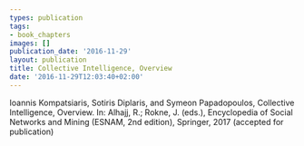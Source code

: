 ```yaml
---
types: publication
tags:
- book_chapters
images: []
publication_date: '2016-11-29'
layout: publication
title: Collective Intelligence, Overview
date: '2016-11-29T12:03:40+02:00'
---
```

<p>Ioannis Kompatsiaris, Sotiris Diplaris, and Symeon Papadopoulos, Collective Intelligence, Overview. In: Alhajj, R.; Rokne, J. (eds.), Encyclopedia of Social Networks and Mining (ESNAM, 2nd edition), Springer, 2017 (accepted for publication)</p>

